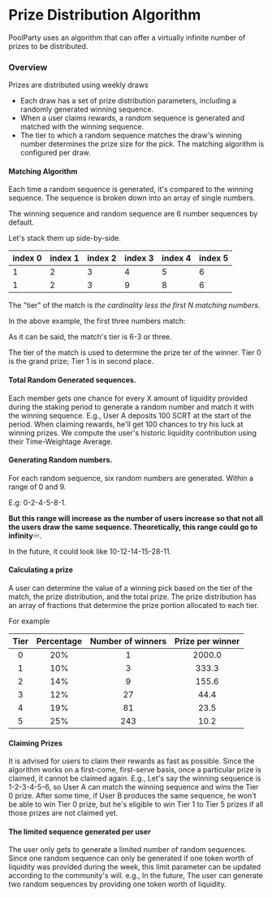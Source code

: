 # Prize Distribution Algorithm

PoolParty uses an algorithm that can offer a virtually infinite number of prizes to be distributed.

### Overview

Prizes are distributed using weekly draws

* Each draw has a set of prize distribution parameters, including a randomly generated winning sequence.
* When a user claims rewards, a random sequence is generated and matched with the winning sequence.
* The tier to which a random sequence matches the draw's winning number determines the prize size for the pick. The matching algorithm is configured per draw.

#### Matching Algorithm

Each time a random sequence is generated, it's compared to the winning sequence. The sequence is broken down into an array of single numbers.

The winning sequence and random sequence are 6 number sequences by default.

Let's stack them up side-by-side.

| index 0 | index 1 | index 2 | index 3 | index 4 | index 5 |
| ------- | ------- | ------- | ------- | ------- | ------- |
| 1       | 2       | 3       | 4       | 5       | 6       |
| 1       | 2       | 3       | 9       | 8       | 6       |

The "tier" of the match is _the cardinality less the first N matching numbers_.

In the above example, the first three numbers match:

As it can be said, the match's tier is 6-3 or three.

The tier of the match is used to determine the prize ter of the winner. Tier 0 is the grand prize; Tier 1 is in second place.

#### Total Random Generated sequences.

Each member gets one chance for every X amount of liquidity provided during the staking period to generate a random number and match it with the winning sequence. E.g., User A deposits 100 SCRT at the start of the period. When claiming rewards, he'll get 100 chances to try his luck at winning prizes. We compute the user's historic liquidity contribution using their Time-Weightage Average.

#### Generating Random numbers.

For each random sequence, six random numbers are generated. Within a range of 0 and 9.&#x20;

E.g: 0-2-4-5-8-1.

**But this range will increase as the number of users increase so that not all the users draw the same sequence. Theoretically, this range could go to infinity**:infinity:.

In the future, it could look like 10-12-14-15-28-11.

#### Calculating a prize

A user can determine the value of a winning pick based on the tier of the match, the prize distribution, and the total prize. The prize distribution has an array of fractions that determine the prize portion allocated to each tier.

For example

| Tier | Percentage | Number of winners | Prize per winner |
| :--: | :--------: | :---------------: | :--------------: |
|   0  |     20%    |         1         |      2000.0      |
|   1  |     10%    |         3         |       333.3      |
|   2  |     14%    |         9         |       155.6      |
|   3  |     12%    |         27        |       44.4       |
|   4  |     19%    |         81        |       23.5       |
|   5  |     25%    |        243        |       10.2       |

#### Claiming Prizes

It is advised for users to claim their rewards as fast as possible. Since the algorithm works on a first-come, first-serve basis, once a particular prize is claimed, it cannot be claimed again. E.g., Let's say the winning sequence is 1-2-3-4-5-6, so User A can match the winning sequence and wins the Tier 0 prize. After some time, if User B produces the same sequence, he won't be able to win Tier 0 prize, but he's eligible to win Tier 1 to Tier 5 prizes if all those prizes are not claimed yet.

#### The limited sequence generated per user

The user only gets to generate a limited number of random sequences. Since one random sequence can only be generated if one token worth of liquidity was provided during the week, this limit parameter can be updated according to the community's will. e.g., In the future, The user can generate two random sequences by providing one token worth of liquidity.&#x20;
